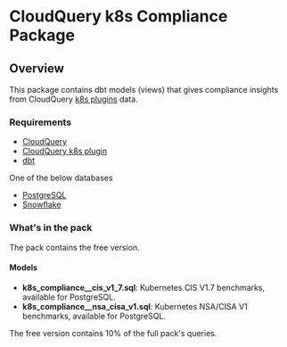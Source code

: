 # CloudQuery k8s Compliance Package

## Overview

This package contains dbt models (views) that gives compliance insights from CloudQuery [k8s plugins](https://hub.cloudquery.io/plugins/source/cloudquery/k8s) data.

### Requirements

- [CloudQuery](https://www.cloudquery.io/docs/quickstart)
- [CloudQuery k8s plugin](https://hub.cloudquery.io/plugins/source/cloudquery/k8s)
- [dbt](https://docs.getdbt.com/docs/installation)

One of the below databases

- [PostgreSQL](https://hub.cloudquery.io/plugins/destination/cloudquery/postgresql/v6.1.3/docs)
- [Snowflake](https://hub.cloudquery.io/plugins/destination/cloudquery/snowflake/v3.3.3/docs)

### What's in the pack

The pack contains the free version.

#### Models

- **k8s_compliance\_\_cis_v1_7.sql**: Kubernetes CIS V1.7 benchmarks, available for PostgreSQL.
- **k8s_compliance\_\_nsa_cisa_v1.sql**: Kubernetes NSA/CISA V1 benchmarks, available for PostgreSQL.

The free version contains 10% of the full pack's queries.